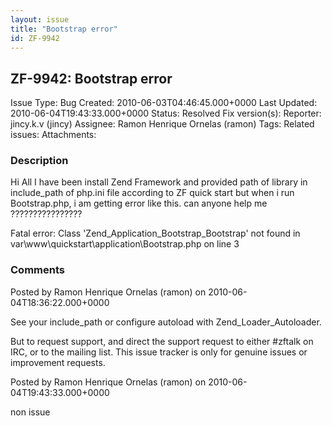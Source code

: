 ```yaml
---
layout: issue
title: "Bootstrap error"
id: ZF-9942
---
```


ZF-9942: Bootstrap error
------------------------

 Issue Type: Bug Created: 2010-06-03T04:46:45.000+0000 Last Updated: 2010-06-04T19:43:33.000+0000 Status: Resolved Fix version(s): 
 Reporter:  jincy.k.v (jincy)  Assignee:  Ramon Henrique Ornelas (ramon)  Tags: 
 Related issues: 
 Attachments: 
### Description

Hi All I have been install Zend Framework and provided path of library in include\_path of php.ini file according to ZF quick start but when i run Bootstrap.php, i am getting error like this. can anyone help me ????????????????

Fatal error: Class 'Zend\_Application\_Bootstrap\_Bootstrap' not found in var\\www\\quickstart\\application\\Bootstrap.php on line 3

 

 

### Comments

Posted by Ramon Henrique Ornelas (ramon) on 2010-06-04T18:36:22.000+0000

See your include\_path or configure autoload with Zend\_Loader\_Autoloader.

But to request support, and direct the support request to either #zftalk on IRC, or to the mailing list. This issue tracker is only for genuine issues or improvement requests.

 

 

Posted by Ramon Henrique Ornelas (ramon) on 2010-06-04T19:43:33.000+0000

non issue

 

 